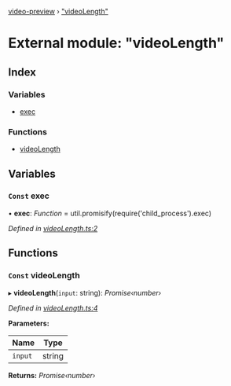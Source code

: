 [video-preview](../README.md) › ["videoLength"](_videolength_.md)

# External module: "videoLength"

## Index

### Variables

* [exec](_videolength_.md#const-exec)

### Functions

* [videoLength](_videolength_.md#const-videolength)

## Variables

### `Const` exec

• **exec**: *Function* =  util.promisify(require('child_process').exec)

*Defined in [videoLength.ts:2](https://github.com/b-goodman/video-preview/blob/1aca6e6/src/videoLength.ts#L2)*

## Functions

### `Const` videoLength

▸ **videoLength**(`input`: string): *Promise‹number›*

*Defined in [videoLength.ts:4](https://github.com/b-goodman/video-preview/blob/1aca6e6/src/videoLength.ts#L4)*

**Parameters:**

Name | Type |
------ | ------ |
`input` | string |

**Returns:** *Promise‹number›*
